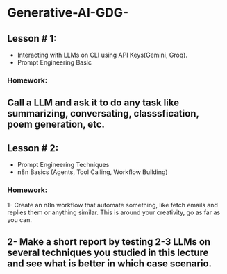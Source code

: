 # Generative-AI-GDG-

## Lesson # 1:
- Interacting with LLMs on CLI using API Keys(Gemini, Groq).
- Prompt Engineering Basic
### Homework: 
Call a LLM and ask it to do any task like summarizing, conversating, classsfication, poem generation, etc.
---

## Lesson # 2:
- Prompt Engineering Techniques
- n8n Basics (Agents, Tool Calling, Workflow Building)
### Homework: 
1- Create an n8n workflow that automate something, like fetch emails and replies them or anything similar. This is around your creativity, go as far as you can.

2- Make a short report by testing 2-3 LLMs on several techniques you studied in this lecture and see what is better in which case scenario.
---
